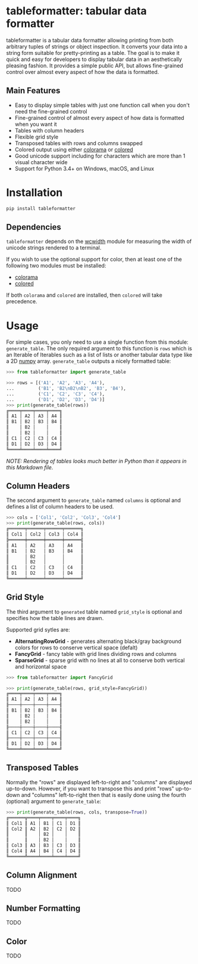 tableformatter: tabular data formatter
======================================
tableformatter is a tabular data formatter allowing printing from both arbitrary tuples of strings or object inspection.
It converts your data into a string form suitable for pretty-printing as a table.  The goal is to make it quick and easy
for developers to display tabular data in an aesthetically pleasing fashion.  It provides a simple public API, but allows
fine-grained control over almost every aspect of how the data is formatted.

Main Features
-------------
- Easy to display simple tables with just one function call when you don't need the fine-grained control
- Fine-grained control of almost every aspect of how data is formatted when you want it
- Tables with column headers
- Flexible grid style
- Transposed tables with rows and columns swapped
- Colored output using either [colorama](https://github.com/tartley/colorama) or [colored](https://github.com/dslackw/colored)
- Good unicode support including for characters which are more than 1 visual character wide
- Support for Python 3.4+ on Windows, macOS, and Linux


Installation
============
```Bash
pip install tableformatter
```

Dependencies
------------
``tableformatter`` depends on the [wcwidth](https://github.com/jquast/wcwidth) module for measuring the width of 
unicode strings rendered to a terminal.

If you wish to use the optional support for color, then at least one of the following two modules must be installed:
* [colorama](https://github.com/tartley/colorama)
* [colored](https://github.com/dslackw/colored)

If both ``colorama`` and ``colored`` are installed, then ``colored`` will take precedence.


Usage
=====
For simple cases, you only need to use a single function from this module: ``generate_table``.  The only required argument
to this function is ``rows`` which is an Iterable of Iterables such as a list of lists or another tabular data type like 
a 2D [numpy](http://www.numpy.org) array.  ``generate_table`` outputs a nicely formatted table:

```Python
>>> from tableformatter import generate_table

>>> rows = [('A1', 'A2', 'A3', 'A4'),
...         ('B1', 'B2\nB2\nB2', 'B3', 'B4'),
...         ('C1', 'C2', 'C3', 'C4'),
...         ('D1', 'D2', 'D3', 'D4')]
>>> print(generate_table(rows))
╔════╤════╤════╤════╗
║ A1 │ A2 │ A3 │ A4 ║
║ B1 │ B2 │ B3 │ B4 ║
║    │ B2 │    │    ║
║    │ B2 │    │    ║
║ C1 │ C2 │ C3 │ C4 ║
║ D1 │ D2 │ D3 │ D4 ║
╚════╧════╧════╧════╝
```

*NOTE: Rendering of tables looks much better in Python than it appears in this Markdown file.*

Column Headers
--------------
The second argument to ``generate_table`` named ``columns`` is optional and defines a list of column headers to be used.

```Python
>>> cols = ['Col1', 'Col2', 'Col3', 'Col4']
>>> print(generate_table(rows, cols))
╔══════╤══════╤══════╤══════╗
║ Col1 │ Col2 │ Col3 │ Col4 ║
╠══════╪══════╪══════╪══════╣
║ A1   │ A2   │ A3   │ A4   ║
║ B1   │ B2   │ B3   │ B4   ║
║      │ B2   │      │      ║
║      │ B2   │      │      ║
║ C1   │ C2   │ C3   │ C4   ║
║ D1   │ D2   │ D3   │ D4   ║
╚══════╧══════╧══════╧══════╝
```

Grid Style
----------
The third argument to ``generated`` table named ``grid_style`` is optional and specifies how the table lines are drawn.

Supported grid sytles are:

* **AlternatingRowGrid** - generates alternating black/gray background colors for rows to conserve vertical space (defalt)
* **FancyGrid** - fancy table with grid lines dividing rows and columns
* **SparseGrid** - sparse grid with no lines at all to conserve both vertical and horizontal space

```Python
>>> from tableformatter import FancyGrid

>>> print(generate_table(rows, grid_style=FancyGrid))
╔════╤════╤════╤════╗
║ A1 │ A2 │ A3 │ A4 ║
╟────┼────┼────┼────╢
║ B1 │ B2 │ B3 │ B4 ║
║    │ B2 │    │    ║
║    │ B2 │    │    ║
╟────┼────┼────┼────╢
║ C1 │ C2 │ C3 │ C4 ║
╟────┼────┼────┼────╢
║ D1 │ D2 │ D3 │ D4 ║
╚════╧════╧════╧════╝
```

Transposed Tables
-----------------
Normally the "rows" are displayed left-to-right and "columns" are displayed up-to-down.  However, if you want to transpose
this and print "rows" up-to-down and "columns" left-to-right then that is easily done using the fourth (optional) argument
to ``generate_table``:

```Python
>>> print(generate_table(rows, cols, transpose=True))
╔══════╦════╤════╤════╤════╗
║ Col1 ║ A1 │ B1 │ C1 │ D1 ║
║ Col2 ║ A2 │ B2 │ C2 │ D2 ║
║      ║    │ B2 │    │    ║
║      ║    │ B2 │    │    ║
║ Col3 ║ A3 │ B3 │ C3 │ D3 ║
║ Col4 ║ A4 │ B4 │ C4 │ D4 ║
╚══════╩════╧════╧════╧════╝
``` 

Column Alignment
----------------
TODO

Number Formatting
-----------------
TODO

Color
-----
TODO
